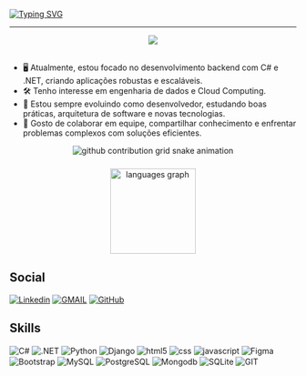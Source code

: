 [![Typing SVG](https://readme-typing-svg.herokuapp.com?font=Fira+Code&size=27&center=true&vCenter=true&width=1000&lines=Ol%C3%A1%2C+eu+sou+Guilherme+Santiago+%F0%9F%91%8B;Back-end+Developer+%F0%9F%A7%91%F0%9F%8F%BE%E2%80%8D%F0%9F%92%BB)](https://git.io/typing-svg)

___

<div align="center">
  <img height="" src="https://media3.giphy.com/media/v1.Y2lkPTc5MGI3NjExangxMDRmNWc1djk2ZzdrZnRjb2puM3NtcnFxenc0bnFidzh0cm14NiZlcD12MV9pbnRlcm5hbF9naWZfYnlfaWQmY3Q9Zw/EdfjsG4sLrTBlJ2FWk/giphy.gif"  />
</div>  
<br>

- 🖥️ Atualmente, estou focado no desenvolvimento backend com C# e .NET, criando aplicações robustas e escaláveis.
- 🛠️ Tenho interesse em engenharia de dados e Cloud Computing.
- 🌱 Estou sempre evoluindo como desenvolvedor, estudando boas práticas, arquitetura de software e novas tecnologias.
- 🤝 Gosto de colaborar em equipe, compartilhar conhecimento e enfrentar problemas complexos com soluções eficientes.

<div align="center">
<picture>
  <source media="(prefers-color-scheme: dark)" srcset="https://raw.githubusercontent.com/Santiagoguii/Santiagoguii/output/github-contribution-grid-snake-dark.svg">
  <source media="(prefers-color-scheme: light)" srcset="https://raw.githubusercontent.com/Santiagoguii/Santiagoguii/output/github-contribution-grid-snake-dark.svg">
  <img align="center" alt="github contribution grid snake animation" src="https://raw.githubusercontent.com/Santiagoguii/Santaigoguii4/output/github-contribution-grid-snake.svg">  
</picture>  

###

<img src= "https://github-readme-stats.vercel.app/api?username=Santiagoguii&show_icons=true&theme=dracula" height="150" alt="languages graph"/>
</div>

## Social
[![Linkedin](https://img.shields.io/badge/LinkedIn-0077B5?style=for-the-badge&logo=linkedin&logoColor=white)](www.linkedin.com/in/guilherme-santiago-ti/)
[![GMAIL](https://img.shields.io/badge/Gmail-D14836?style=for-the-badge&logo=gmail&logoColor=white)](https://mail.google.com/mail/?view=cm&to=guilhermepsantiago04@gmail.com)
[![GitHub ](https://img.shields.io/badge/GitHub-100000?style=for-the-badge&logo=github&logoColor=white)](https://github.com/Santiagoguii)


## Skills

<div style="display: inline_block">
  <img align="center" alt="C#" src="https://img.shields.io/badge/C%23-239120?style=for-the-badge&logo=c-sharp&logoColor=white" />
  <img align="center" alt=".NET" src="https://img.shields.io/badge/.NET-5C2D91?style=for-the-badge&logo=.net&logoColor=white" />
  <img align="center" alt="Python" src="https://img.shields.io/badge/Python-14354C?style=for-the-badge&logo=python&logoColor=white" />
  <img align="center" alt="Django" src="https://img.shields.io/badge/Django-092E20?style=for-the-badge&logo=django&logoColor=white" />
  
  <img align="center" alt="html5" src="https://img.shields.io/badge/HTML-239120?style=for-the-badge&logo=html5&logoColor=white" />
  <img align="center" alt="css" src="https://img.shields.io/badge/CSS3-1572B6?style=for-the-badge&logo=css3&logoColor=white" />
  <img align="center" alt="javascript" src="https://img.shields.io/badge/JavaScript-323330?style=for-the-badge&logo=javascript&logoColor=F7DF1E" />
  <img align="center" alt="Figma" src="https://img.shields.io/badge/Figma-F24E1E?style=for-the-badge&logo=figma&logoColor=white" />
  <img align="center" alt="Bootstrap" src="https://img.shields.io/badge/Bootstrap-563D7C?style=for-the-badge&logo=bootstrap&logoColor=white" />
  
  <img align="center" alt="MySQL" src="https://img.shields.io/badge/MySQL-00000F?style=for-the-badge&logo=mysql&logoColor=white" />
  <img align="center" alt="PostgreSQL" src="https://img.shields.io/badge/PostgreSQL-316192?style=for-the-badge&logo=postgresql&logoColor=white" />
  <img align="center" alt="Mongodb" src="https://img.shields.io/badge/MongoDB-4EA94B?style=for-the-badge&logo=mongodb&logoColor=white" />
  <img align="center" alt="SQLite" src="https://img.shields.io/badge/SQLite-07405E?style=for-the-badge&logo=sqlite&logoColor=white" />
  <img align="center" alt="GIT" src="https://img.shields.io/badge/GIT-E44C30?style=for-the-badge&logo=git&logoColor=white" />

<!---
Santiagoguii/Santiagoguii is a ✨ special ✨ repository because its `README.md` (this file) appears on your GitHub profile.
You can click the Preview link to take a look at your changes.
--->

